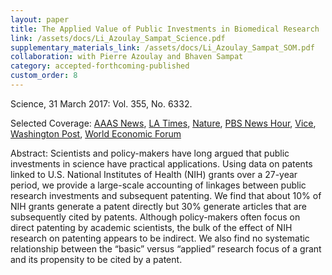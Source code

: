 ```yaml
---
layout: paper
title: The Applied Value of Public Investments in Biomedical Research
link: /assets/docs/Li_Azoulay_Sampat_Science.pdf
supplementary_materials_link: /assets/docs/Li_Azoulay_Sampat_SOM.pdf
collaboration: with Pierre Azoulay and Bhaven Sampat
category: accepted-forthcoming-published
custom_order: 8
---
```

<div>
  <div class="text-teal-600 text-base mb-2">
    <p><span class="italic">Science</span>, 31 March 2017: Vol. 355, No. 6332.</p>
    <p>Selected Coverage:
      <a href="https://www.aaas.org/news/publicly-funded-research-lays-critical-foundation-private-sector" class="italic">AAAS News</a>,
      <a href="http://www.latimes.com/science/sciencenow/la-sci-sn-nih-grants-patents-20170330-story.html" class="italic">LA Times</a>,
      <a href="https://www.nature.com/news/nih-research-grants-yield-economic-windfall-1.21752" class="italic">Nature</a>,
      <a href="https://www.pbs.org/newshour/science/taxpayers-get-moneys-worth-national-institutes-health" class="italic">PBS News Hour</a>,
      <a href="https://tonic.vice.com/en_us/article/538qxn/you-should-be-mad-as-hell-that-trump-wants-to-cut-research-grants" class="italic">Vice</a>,
      <a href="https://www.washingtonpost.com/news/wonk/wp/2017/03/30/the-hottest-field-in-cancer-research-depends-on-funding-trump-wants-to-cut/?noredirect=on&utm_term=.6749f3b4af1f" class="italic">Washington Post</a>,
      <a href="https://www.weforum.org/agenda/2015/05/how-biomedical-research-funding-spurs-private-patenting/" class="italic">World Economic Forum</a>
    </p>
  </div>
  <p><span class="font-medium">Abstract: </span>
    Scientists and policy-makers have long argued that public investments in science have practical applications. Using data on patents linked to U.S. National Institutes of Health (NIH) grants over a 27-year period, we provide a large-scale accounting of linkages between public research investments and subsequent patenting. We find that about 10% of NIH grants generate a patent directly but 30% generate articles that are subsequently cited by patents. Although policy-makers often focus on direct patenting by academic scientists, the bulk of the effect of NIH research on patenting appears to be indirect. We also find no systematic relationship between the “basic” versus “applied” research focus of a grant and its propensity to be cited by a patent.
  </p>
</div>
